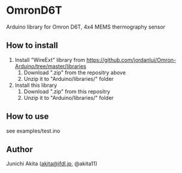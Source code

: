 # OmronD6T

Arduino library for Omron D6T, 4x4 MEMS thermography sensor

## How to install
1. Install "WireExt" library from https://github.com/jordanlui/Omron-Arduino/tree/master/libraries
   1. Download ".zip" from the repositry above
   1. Unzip it to "Arduino/libraries/" folder
1. Install this library
   1. Download ".zip" from this repositry
   1. Unzip it to "Arduino/libraries/" folder

## How to use

see examples/test.ino

## Author

Junichi Akita (akita@ifdl.jp, @akita11)
